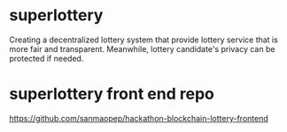 # superlottery
Creating a decentralized lottery system that provide lottery service that is more fair and transparent. Meanwhile, lottery candidate's privacy can be protected if needed.

# superlottery front end repo
https://github.com/sanmaopep/hackathon-blockchain-lottery-frontend
